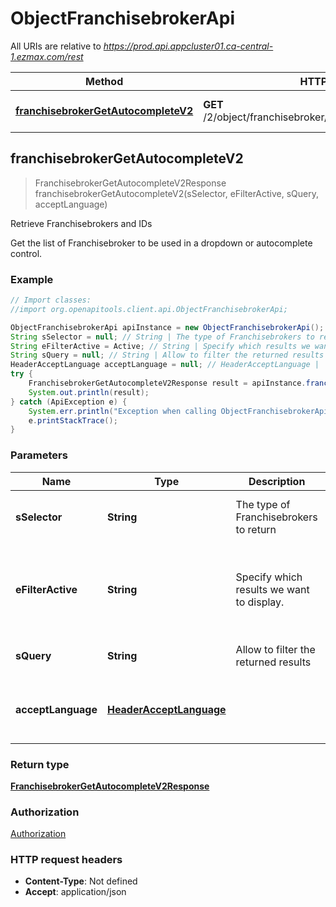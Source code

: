 # ObjectFranchisebrokerApi

All URIs are relative to *https://prod.api.appcluster01.ca-central-1.ezmax.com/rest*

Method | HTTP request | Description
------------- | ------------- | -------------
[**franchisebrokerGetAutocompleteV2**](ObjectFranchisebrokerApi.md#franchisebrokerGetAutocompleteV2) | **GET** /2/object/franchisebroker/getAutocomplete/{sSelector} | Retrieve Franchisebrokers and IDs



## franchisebrokerGetAutocompleteV2

> FranchisebrokerGetAutocompleteV2Response franchisebrokerGetAutocompleteV2(sSelector, eFilterActive, sQuery, acceptLanguage)

Retrieve Franchisebrokers and IDs

Get the list of Franchisebroker to be used in a dropdown or autocomplete control.

### Example

```java
// Import classes:
//import org.openapitools.client.api.ObjectFranchisebrokerApi;

ObjectFranchisebrokerApi apiInstance = new ObjectFranchisebrokerApi();
String sSelector = null; // String | The type of Franchisebrokers to return
String eFilterActive = Active; // String | Specify which results we want to display.
String sQuery = null; // String | Allow to filter the returned results
HeaderAcceptLanguage acceptLanguage = null; // HeaderAcceptLanguage | 
try {
    FranchisebrokerGetAutocompleteV2Response result = apiInstance.franchisebrokerGetAutocompleteV2(sSelector, eFilterActive, sQuery, acceptLanguage);
    System.out.println(result);
} catch (ApiException e) {
    System.err.println("Exception when calling ObjectFranchisebrokerApi#franchisebrokerGetAutocompleteV2");
    e.printStackTrace();
}
```

### Parameters


Name | Type | Description  | Notes
------------- | ------------- | ------------- | -------------
 **sSelector** | **String**| The type of Franchisebrokers to return | [default to null] [enum: All]
 **eFilterActive** | **String**| Specify which results we want to display. | [optional] [default to Active] [enum: All, Active, Inactive]
 **sQuery** | **String**| Allow to filter the returned results | [optional] [default to null]
 **acceptLanguage** | [**HeaderAcceptLanguage**](.md)|  | [optional] [default to null] [enum: *, en, fr]

### Return type

[**FranchisebrokerGetAutocompleteV2Response**](FranchisebrokerGetAutocompleteV2Response.md)

### Authorization

[Authorization](../README.md#Authorization)

### HTTP request headers

- **Content-Type**: Not defined
- **Accept**: application/json

